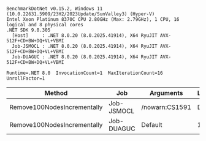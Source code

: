 ```

BenchmarkDotNet v0.15.2, Windows 11 (10.0.22631.5909/23H2/2023Update/SunValley3) (Hyper-V)
Intel Xeon Platinum 8370C CPU 2.80GHz (Max: 2.79GHz), 1 CPU, 16 logical and 8 physical cores
.NET SDK 9.0.305
  [Host]     : .NET 8.0.20 (8.0.2025.41914), X64 RyuJIT AVX-512F+CD+BW+DQ+VL+VBMI
  Job-JSMOCL : .NET 8.0.20 (8.0.2025.41914), X64 RyuJIT AVX-512F+CD+BW+DQ+VL+VBMI
  Job-DUAGUC : .NET 8.0.20 (8.0.2025.41914), X64 RyuJIT AVX-512F+CD+BW+DQ+VL+VBMI

Runtime=.NET 8.0  InvocationCount=1  MaxIterationCount=16  
UnrollFactor=1  

```
| Method                      | Job        | Arguments      | LaunchCount | WarmupCount | Mean      | Error    | StdDev   | Median   | Allocated |
|---------------------------- |----------- |--------------- |------------ |------------ |----------:|---------:|---------:|---------:|----------:|
| Remove100NodesIncrementally | Job-JSMOCL | /nowarn:CS1591 | Default     | Default     | 109.39 μs | 67.93 μs | 63.54 μs | 77.55 μs |  10.47 KB |
| Remove100NodesIncrementally | Job-DUAGUC | Default        | 1           | 1           |  97.31 μs | 53.74 μs | 50.27 μs | 73.10 μs |  10.47 KB |
